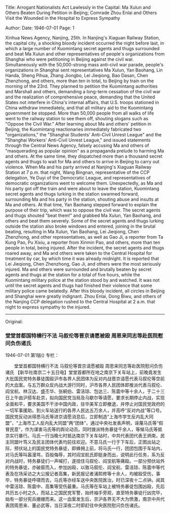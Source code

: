 Title: Arrogant Nationalists Act Lawlessly in the Capital: Ma Xulun and Others Beaten During Petition in Beijing; Comrade Zhou Enlai and Others Visit the Wounded in the Hospital to Express Sympathy

Author: 
Date: 1946-07-01
Page: 1

Xinhua News Agency, Nanjing, 25th. In Nanjing's Xiaguan Railway Station, the capital city, a shocking bloody incident occurred the night before last, in which a large number of Kuomintang secret agents and thugs surrounded and beat Ma Xulun and other representatives of people's organizations from Shanghai who were petitioning in Beijing against the civil war. Simultaneously with the 50,000-strong mass anti-civil war parade, people's organizations in Shanghai sent representatives Ma Xulun, Yan Baohang, Lin Handa, Sheng Pihua, Zhang Jiongbo, Lei Jieqiong, Bao Dasan, Chen Zhenzhong, and others, more than ten in total, to Beijing by train on the morning of the 23rd. They planned to petition the Kuomintang authorities and Marshall and others, demanding a long-term cessation of the civil war and the realization of comprehensive peace, demanding that the United States not interfere in China's internal affairs, that U.S. troops stationed in China withdraw immediately, and that all military aid to the Kuomintang government be stopped. More than 50,000 people from all walks of life went to the railway station to see them off, shouting slogans such as "Oppose the Civil War." After learning about Ma and others' petition in Beijing, the Kuomintang reactionaries immediately fabricated two "organizations," the "Shanghai Students' Anti-Civil Unrest League" and the "Shanghai Workers' Anti-Civil Unrest League," and issued statements through the Central News Agency, falsely accusing Ma and others of "masquerading as popular opinion" as a propaganda prelude to harming Ma and others. At the same time, they dispatched more than a thousand secret agents and thugs to wait for Ma and others to arrive in Beijing to carry out violence. When Ma and his party arrived at Nanjing's Xiaguan Railway Station at 7 p.m. that night, Wang Bingnan, representative of the CCP delegation, Ye Duyi of the Democratic League, and representatives of democratic organizations went to welcome them. Unexpectedly, as Ma and his party got off the train and were about to leave the station, Kuomintang secret agents and thugs lurking in the station swarmed forward, surrounding Ma and his party in the station, shouting abuse and insults at Ma and others. At that time, Yan Baohang stepped forward to explain the purpose of their trip, which was to oppose the civil war. The secret agents and thugs shouted "beat them!" and grabbed Ma Xulun, Yan Baohang, and others and beat them severely. Some of the secret agents and thugs lurking outside the station also broke windows and entered, joining in the brutal beating, resulting in Ma Xulun, Yan Baohang, Lei Jieqiong, Chen Zhenzhong, and other representatives, as well as Gao Ji, a reporter from Ta Kung Pao, Pu Xixiu, a reporter from Xinmin Pao, and others, more than ten people in total, being injured. After the incident, the secret agents and thugs roared away, and Ma and others were taken to the Central Hospital for treatment by car, by which time it was already midnight. It is reported that Lei Jieqiong, Chen Zhenzhong, Gao Ji, and others were the most seriously injured. Ma and others were surrounded and brutally beaten by secret agents and thugs at the station for a total of five hours, while the Kuomintang military police at the station stood by and watched. It was not until the secret agents and thugs had finished their violence that some military police came belatedly. After this bloody incident, all circles in Beijing and Shanghai were greatly indignant. Zhou Enlai, Dong Biwu, and others of the Nanjing CCP delegation rushed to the Central Hospital at 2 a.m. that night to express sympathy to the injured.



<hr /> 

Original: 


### 堂堂首都国特横行不法  马叙伦等晋京请愿被殴  周恩来同志等赴医院慰问负伤诸氏

1946-07-01
第1版()
专栏：

　　堂堂首都国特横行不法
    马叙伦等晋京请愿被殴
    周恩来同志等赴医院慰问负伤诸氏
    【新华社南京二十五日电】堂堂首都所在地之南京下关车站上，前晚竟发生大批国民党特务暴徒围殴沪市各界人民团体为反对内战晋京请愿代表马叙伦等空前的大血案。与五万群众反内战大游行同时，沪市各界人民团体即推派代表马叙伦、阎宝航、林汉达、盛丕华、张絅伯、雷洁琼、包达三、陈震中等十余人，于二十三日上午由沪搭车赴京，拟向国民党当局及马歇尔等请愿，要求长期停止内战，实现全面和平，要求美国不干涉中国内政，驻华美军立即撤退，并停止对国民党政府的一切军事援助。到火车站送行的各界人民达五万余人，并高呼“反对内战”等口号。国民党反动派得悉马氏等进京请愿消息后，立即制造“上海市学生反内乱大同盟”，“上海市工人反内乱大同盟”两“团体”，通过中央社发表声明，诬蔑马氏等“假冒民意”，作为谋害马氏等的舆论动员。同时拨派特务暴徒千余人，等候马氏等抵京实行暴行。马氏一行当晚七时抵达南京下关车站时，中共代表团代表王炳南，民主同盟叶笃义及民主团体代表均前往欢迎。不意马氏一行于下车后，正图出站之际，预伏站上的国民党特务暴徒，即蜂拥上前，将马氏一行，团团包围于车站内，对马氏等叫嚣漫骂，百般侮辱，其时阎宝航氏即挺身而出，说明此行任务，系为反对内战时，特务暴徒们一声喊打，遂扭住马叙伦、阎宝航等痛殴。一部分预伏站外的特务暴徒，亦破窗而入，参加凶殴，以致马叙伦、阎宝航、雷洁琼、陈震中等代表及在场采访之大公报记者高集，新民报记者浦熙修等十余人，均被殴受伤，事毕，特务暴徒呼啸而去，马氏等亦经车送中央医院医治，时已深夜十二点钟。闻其中雷洁琼、陈震中、高集等受伤最重。马氏等在车站上被特务暴徒包围凶殴，先后共历五小时之久，而站上之国民党军警，始终袖手旁观，直至特务暴徒行凶完毕，始有一部分宪兵姗姗而来。这一血案发生后，京沪各界无不大为愤激，南京中共代表团周恩来、董必武等，当日深夜二时即赶往中央医院慰问负伤诸氏。
